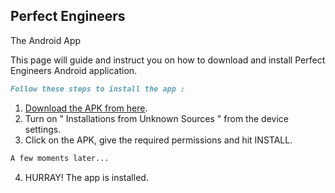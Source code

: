 ## Perfect Engineers
The Android App

This page will guide and instruct you on how to download and install Perfect Engineers Android application.

```markdown
Follow these steps to install the app :
```

 1. [Download the APK from here](https://github.com/Samhitajoshi15/perfect-engineers/blob/master/Perfect%20Engineers%20App.apk?raw=true).
 2. Turn on " Installations from Unknown Sources " from the device settings.
 3. Click on the APK, give the required permissions and hit INSTALL.
 
```markdown
A few moments later...
```

 4. HURRAY! The app is installed.
 
